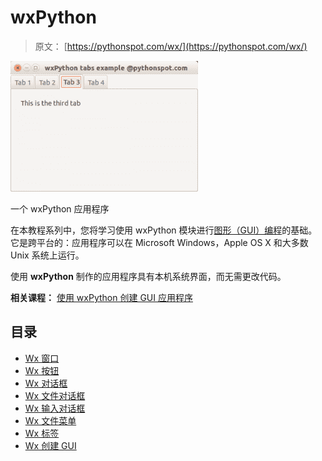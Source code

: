 # wxPython

> 原文： [https://pythonspot.com/wx/](https://pythonspot.com/wx/)

![wxTabs](img/060d78bee47f73f41d63d11356e21d3b.jpg)

一个 wxPython 应用程序

在本教程系列中，您将学习使用 wxPython 模块进行[图形（GUI）编程](https://pythonspot.com/gui)的基础。 它是跨平台的：应用程序可以在 Microsoft Windows，Apple OS X 和大多数 Unix 系统上运行。

使用 **wxPython** 制作的应用程序具有本机系统界面，而无需更改代码。

**相关课程：** [使用 wxPython 创建 GUI 应用程序](https://gum.co/qapqB)

## 目录


*   [Wx 窗口](https://pythonspot.com/wxpython-window/)
*   [Wx 按钮](https://pythonspot.com/wxpython-buttons/)
*   [Wx 对话框](https://pythonspot.com/wxpython-dialogs/)
*   [Wx 文件对话框](https://pythonspot.com/wxpython-file-dialog/)
*   [Wx 输入对话框](https://pythonspot.com/wxpython-input-dialog/)
*   [Wx 文件菜单](https://pythonspot.com/wxpython-menu-2)
*   [Wx 标签](https://pythonspot.com/wxpython-tabs/)
*   [Wx 创建 GUI](https://pythonspot.com/creating-a-gui-in-python-with-wxwidgets-tutorial-for-beginners/ "Creating a gui in Python with WxWidgets [tutorial for beginners]")